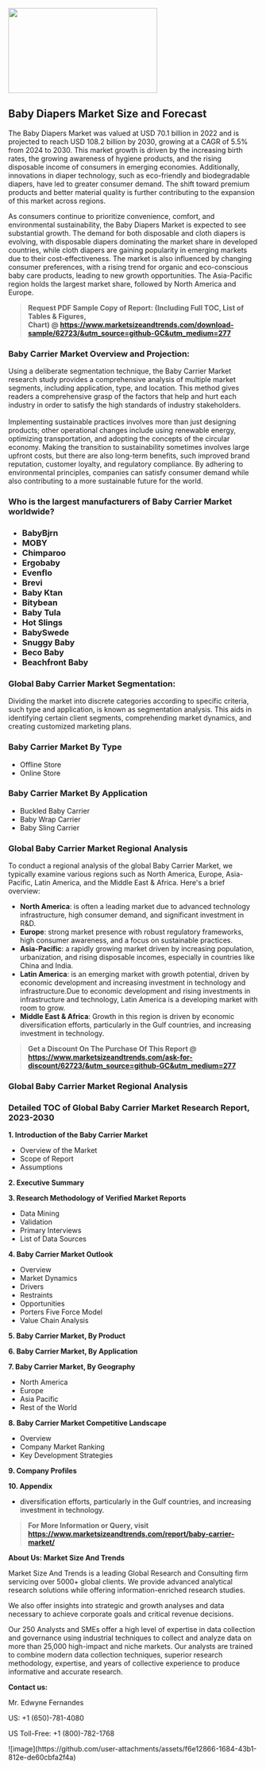 <p><img class="alignnone size-medium wp-image-20088" src="https://ffe5etoiles.com/wp-content/uploads/2024/12/MST1-300x171.png" alt="" width="300" height="171" /></p><h2>Baby Diapers Market Size and Forecast</h2><p>The Baby Diapers Market was valued at USD 70.1 billion in 2022 and is projected to reach USD 108.2 billion by 2030, growing at a CAGR of 5.5% from 2024 to 2030. This market growth is driven by the increasing birth rates, the growing awareness of hygiene products, and the rising disposable income of consumers in emerging economies. Additionally, innovations in diaper technology, such as eco-friendly and biodegradable diapers, have led to greater consumer demand. The shift toward premium products and better material quality is further contributing to the expansion of this market across regions.</p><p>As consumers continue to prioritize convenience, comfort, and environmental sustainability, the Baby Diapers Market is expected to see substantial growth. The demand for both disposable and cloth diapers is evolving, with disposable diapers dominating the market share in developed countries, while cloth diapers are gaining popularity in emerging markets due to their cost-effectiveness. The market is also influenced by changing consumer preferences, with a rising trend for organic and eco-conscious baby care products, leading to new growth opportunities. The Asia-Pacific region holds the largest market share, followed by North America and Europe.</p></p><blockquote id="" class=""><strong>Request PDF Sample Copy of Report: (Including Full TOC, List of Tables &amp; Figures, Chart)&nbsp;@&nbsp;<strong><a href="https://www.marketsizeandtrends.com/download-sample/62723/&utm_source=github-GC&utm_medium=277" target="_blank">https://www.marketsizeandtrends.com/download-sample/62723/&utm_source=github-GC&utm_medium=277</a></strong></strong></blockquote><h3 id="" class="">Baby Carrier Market&nbsp;Overview and Projection:</h3><p id="" class="">Using a deliberate segmentation technique, the Baby Carrier Market research study provides a comprehensive analysis of multiple market segments, including application, type, and location. This method gives readers a comprehensive grasp of the factors that help and hurt each industry in order to satisfy the high standards of industry stakeholders. <br /> <br />Implementing sustainable practices involves more than just designing products; other operational changes include using renewable energy, optimizing transportation, and adopting the concepts of the circular economy. Making the transition to sustainability sometimes involves large upfront costs, but there are also long-term benefits, such improved brand reputation, customer loyalty, and regulatory compliance. By adhering to environmental principles, companies can satisfy consumer demand while also contributing to a more sustainable future for the world.</p><h3 id="" class="">Who is the largest manufacturers of&nbsp;Baby Carrier Market worldwide?</h3><h3 class=""><p><ul><li>BabyBjrn </li><li> MOBY </li><li> Chimparoo </li><li> Ergobaby </li><li> Evenflo </li><li> Brevi </li><li> Baby Ktan </li><li> Bitybean </li><li> Baby Tula </li><li> Hot Slings </li><li> BabySwede </li><li> Snuggy Baby </li><li> Beco Baby </li><li> Beachfront Baby</li></ul></p></h3><h3 id="" class="">Global&nbsp;Baby Carrier Market Segmentation:</h3><p id="" class="">Dividing the market into discrete categories according to specific criteria, such type and application, is known as segmentation analysis. This aids in identifying certain client segments, comprehending market dynamics, and creating customized marketing plans.</p><h3 id="" class="">Baby Carrier Market&nbsp;By Type</h3><p><p><ul><li>Offline Store </li><li> Online Store</p></li></ul></p></p><h3 id="" class="">Baby Carrier Market&nbsp;By Application</h3><p class=""><p><ul><li>Buckled Baby Carrier </li><li> Baby Wrap Carrier </li><li> Baby Sling Carrier</li></ul></p></p><h3 id="" class="">Global Baby Carrier Market Regional Analysis</h3><p id="" class="">To conduct a regional analysis of the global Baby Carrier Market, we typically examine various regions such as North America, Europe, Asia-Pacific, Latin America, and the Middle East &amp; Africa. Here's a brief overview:</p><ul><li><strong>North America</strong>: is often a leading market due to advanced technology infrastructure, high consumer demand, and significant investment in R&amp;D.</li><li><strong>Europe</strong>: strong market presence with robust regulatory frameworks, high consumer awareness, and a focus on sustainable practices.</li><li><strong>Asia-Pacific</strong>: a rapidly growing market driven by increasing population, urbanization, and rising disposable incomes, especially in countries like China and India.</li><li><strong>Latin America</strong>: is an emerging market with growth potential, driven by economic development and increasing investment in technology and infrastructure.Due to economic development and rising investments in infrastructure and technology, Latin America is a developing market with room to grow.</li><li><strong>Middle East &amp; Africa</strong>: Growth in this region is driven by economic diversification efforts, particularly in the Gulf countries, and increasing investment in technology.</li></ul><blockquote id="" class=""><strong>Get a Discount On The Purchase Of This Report @ <strong><a href="https://www.marketsizeandtrends.com/ask-for-discount/62723/&utm_source=github-GC&utm_medium=277" target="_blank">https://www.marketsizeandtrends.com/ask-for-discount/62723/&utm_source=github-GC&utm_medium=277</a></strong></strong></blockquote><h3 id="" class="">Global Baby Carrier Market Regional Analysis</h3><h3 id="" class="">Detailed TOC of Global Baby Carrier Market Research Report, 2023-2030</h3><p id="" class=""><strong>1. Introduction of the Baby Carrier Market</strong></p><ul><li>Overview of the Market</li><li>Scope of Report</li><li>Assumptions</li></ul><p id="" class=""><strong>2. Executive Summary</strong></p><p id="" class=""><strong>3. Research Methodology of Verified Market Reports</strong></p><ul><li>Data Mining</li><li>Validation</li><li>Primary Interviews</li><li>List of Data Sources</li></ul><p id="" class=""><strong>4. Baby Carrier Market Outlook</strong></p><ul><li>Overview</li><li>Market Dynamics</li><li>Drivers</li><li>Restraints</li><li>Opportunities</li><li>Porters Five Force Model</li><li>Value Chain Analysis</li></ul><p id="" class=""><strong>5. Baby Carrier Market, By Product</strong></p><p id="" class=""><strong>6. Baby Carrier Market, By Application</strong></p><p id="" class=""><strong>7. Baby Carrier Market, By Geography</strong></p><ul><li>North America</li><li>Europe</li><li>Asia Pacific</li><li>Rest of the World</li></ul><p id="" class=""><strong>8. Baby Carrier Market Competitive Landscape</strong></p><ul><li>Overview</li><li>Company Market Ranking</li><li>Key Development Strategies</li></ul><p id="" class=""><strong>9. Company Profiles</strong></p><p id="" class=""><strong>10. Appendix</strong></p><ul><li>diversification efforts, particularly in the Gulf countries, and increasing investment in technology.</li></ul><blockquote id="" class=""><strong>For More Information or Query, visit <strong><strong><a href="https://www.marketsizeandtrends.com/report/baby-carrier-market/" target="_blank">https://www.marketsizeandtrends.com/report/baby-carrier-market/</a></strong></strong></strong></blockquote><p id="" class=""><strong>About Us: Market Size And Trends</strong></p><p id="" class="">Market Size And Trends is a leading Global Research and Consulting firm servicing over 5000+ global clients. We provide advanced analytical research solutions while offering information-enriched research studies.</p><p id="" class="">We also offer insights into strategic and growth analyses and data necessary to achieve corporate goals and critical revenue decisions.</p><p id="" class="">Our 250 Analysts and SMEs offer a high level of expertise in data collection and governance using industrial techniques to collect and analyze data on more than 25,000 high-impact and niche markets. Our analysts are trained to combine modern data collection techniques, superior research methodology, expertise, and years of collective experience to produce informative and accurate research.</p><p id="" class=""><strong>Contact us:</strong></p><p id="" class="">Mr. Edwyne Fernandes</p><p id="" class="">US: +1 (650)-781-4080</p><p id="" class="">US Toll-Free: +1 (800)-782-1768</p>
![image](https://github.com/user-attachments/assets/f6e12866-1684-43b1-812e-de60cbfa2f4a)
